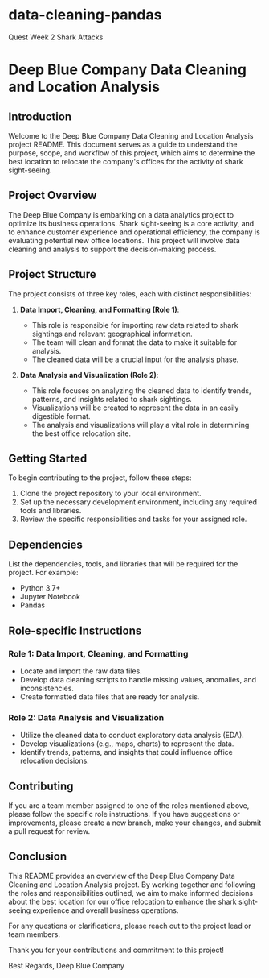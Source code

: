 # data-cleaning-pandas
Quest Week 2 Shark Attacks

# Deep Blue Company Data Cleaning and Location Analysis

## Introduction

Welcome to the Deep Blue Company Data Cleaning and Location Analysis project README. This document serves as a guide to understand the purpose, scope, and workflow of this project, which aims to determine the best location to relocate the company's offices for the activity of shark sight-seeing.

## Project Overview

The Deep Blue Company is embarking on a data analytics project to optimize its business operations. Shark sight-seeing is a core activity, and to enhance customer experience and operational efficiency, the company is evaluating potential new office locations. This project will involve data cleaning and analysis to support the decision-making process.

## Project Structure

The project consists of three key roles, each with distinct responsibilities:

1. **Data Import, Cleaning, and Formatting (Role 1)**:
   - This role is responsible for importing raw data related to shark sightings and relevant geographical information.
   - The team will clean and format the data to make it suitable for analysis.
   - The cleaned data will be a crucial input for the analysis phase.

2. **Data Analysis and Visualization (Role 2)**:
   - This role focuses on analyzing the cleaned data to identify trends, patterns, and insights related to shark sightings.
   - Visualizations will be created to represent the data in an easily digestible format.
   - The analysis and visualizations will play a vital role in determining the best office relocation site.

## Getting Started

To begin contributing to the project, follow these steps:

1. Clone the project repository to your local environment.
2. Set up the necessary development environment, including any required tools and libraries.
3. Review the specific responsibilities and tasks for your assigned role.

## Dependencies

List the dependencies, tools, and libraries that will be required for the project. For example:
- Python 3.7+
- Jupyter Notebook
- Pandas

## Role-specific Instructions

### Role 1: Data Import, Cleaning, and Formatting

- Locate and import the raw data files.
- Develop data cleaning scripts to handle missing values, anomalies, and inconsistencies.
- Create formatted data files that are ready for analysis.

### Role 2: Data Analysis and Visualization

- Utilize the cleaned data to conduct exploratory data analysis (EDA).
- Develop visualizations (e.g., maps, charts) to represent the data.
- Identify trends, patterns, and insights that could influence office relocation decisions.

## Contributing

If you are a team member assigned to one of the roles mentioned above, please follow the specific role instructions. If you have suggestions or improvements, please create a new branch, make your changes, and submit a pull request for review.

## Conclusion

This README provides an overview of the Deep Blue Company Data Cleaning and Location Analysis project. By working together and following the roles and responsibilities outlined, we aim to make informed decisions about the best location for our office relocation to enhance the shark sight-seeing experience and overall business operations.

For any questions or clarifications, please reach out to the project lead or team members.

Thank you for your contributions and commitment to this project!

Best Regards,
Deep Blue Company
